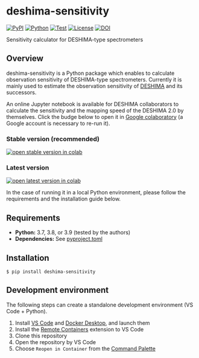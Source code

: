 # deshima-sensitivity

[![PyPI](https://img.shields.io/pypi/v/deshima-sensitivity.svg?label=PyPI&style=flat-square)](https://pypi.org/pypi/deshima-sensitivity/)
[![Python](https://img.shields.io/pypi/pyversions/deshima-sensitivity.svg?label=Python&color=yellow&style=flat-square)](https://pypi.org/pypi/deshima-sensitivity/)
[![Test](https://img.shields.io/github/workflow/status/deshima-dev/deshima-sensitivity/Test?logo=github&label=Test&style=flat-square)](https://github.com/deshima-dev/deshima-sensitivity/actions)
[![License](https://img.shields.io/badge/license-MIT-blue.svg?label=License&style=flat-square)](LICENSE)
[![DOI](https://img.shields.io/badge/DOI-10.5281/zenodo.3966839-blue?style=flat-square)](https://doi.org/10.5281/zenodo.3966839)

Sensitivity calculator for DESHIMA-type spectrometers

## Overview

deshima-sensitivity is a Python package which enables to calculate observation sensitivity of DESHIMA-type spectrometers.
Currently it is mainly used to estimate the observation sensitivity of [DESHIMA](http://deshima.ewi.tudelft.nl) and its successors.

An online Jupyter notebook is available for DESHIMA collaborators to calculate the sensitivity and the mapping speed of the DESHIMA 2.0 by themselves.
Click the budge below to open it in [Google colaboratory](http://colab.research.google.com/) (a Google account is necessary to re-run it).

### Stable version (recommended)

[![open stable version in colab](https://colab.research.google.com/assets/colab-badge.svg)](https://colab.research.google.com/github/deshima-dev/deshima-sensitivity/blob/v0.4.0/sensitivity.ipynb)

### Latest version

[![open latest version in colab](https://colab.research.google.com/assets/colab-badge.svg)](https://colab.research.google.com/github/deshima-dev/deshima-sensitivity/blob/main/sensitivity.ipynb)

In the case of running it in a local Python environment, please follow the requirements and the installation guide below.

## Requirements

- **Python:** 3.7, 3.8, or 3.9 (tested by the authors)
- **Dependencies:** See [pyproject.toml](https://github.com/deshima-dev/deshima-sensitivity/blob/main/pyproject.toml)

## Installation

```shell
$ pip install deshima-sensitivity
```

## Development environment

The following steps can create a standalone development environment (VS Code + Python).

1. Install [VS Code] and [Docker Desktop], and launch them
1. Install the [Remote Containers] extension to VS Code
1. Clone this repository
1. Open the repository by VS Code
1. Choose `Reopen in Container` from the [Command Palette]

[Command Palette]: https://code.visualstudio.com/docs/getstarted/userinterface#_command-palette
[Docker Desktop]: https://www.docker.com/products/docker-desktop
[Remote Containers]: https://marketplace.visualstudio.com/items?itemName=ms-vscode-remote.remote-containers
[VS Code]: https://code.visualstudio.com

